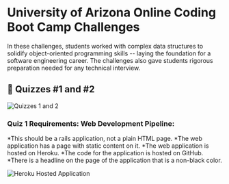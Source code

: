 # University of Arizona Online Coding Boot Camp Challenges

In these challenges, students worked with complex data structures to solidify object-oriented programming skills -- 
laying the foundation for a software engineering career. The challenges also gave students rigorous preparation 
needed for any technical interview.


## 🧮 Quizzes #1 and #2

![Quizzes 1 and 2](https://github.com/AnaBoca/bootcamp-ruby-challenges/tree/master/quiz)

### Quiz 1 Requirements: Web Development Pipeline:
*This should be a rails application, not a plain HTML page.
*The web application has a page with static content on it.
*The web application is hosted on Heroku.
*The code for the application is hosted on GitHub.
*There is a headline on the page of the application that is a non-black color.

![Heroku Hosted Application](https://quizone-ana-boca.herokuapp.com/)
